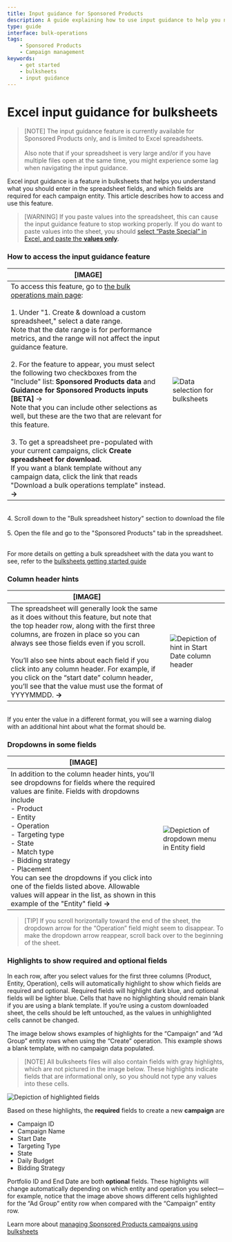 ```yaml
---
title: Input guidance for Sponsored Products 
description: A guide explaining how to use input guidance to help you navigate bulksheets more intuitively.
type: guide
interface: bulk-operations
tags:
    - Sponsored Products
    - Campaign management
keywords:
    - get started
    - bulksheets  
    - input guidance
---
```


# Excel input guidance for bulksheets

>[NOTE] The input guidance feature is currently available for Sponsored Products only, and is limited to Excel spreadsheets. <br><br> Also note that if your spreadsheet is very large and/or if you have multiple files open at the same time, you might experience some lag when navigating the input guidance. 

Excel input guidance is a feature in bulksheets that helps you understand what you should enter in the spreadsheet fields, and which fields are required for each campaign entity. This article describes how to access and use this feature. 

>[WARNING] If you paste values into the spreadsheet, this can cause the input guidance feature to stop working properly. If you do want to paste values into the sheet, you should [select “Paste Special” in Excel, and paste the **values only**](https://support.microsoft.com/en-us/office/paste-options-8ea795b0-87cd-46af-9b59-ed4d8b1669ad)**.**  

### How to access the input guidance feature 

| [IMAGE] |   |
| ---- | ---- |
|To access this feature, go to [the bulk operations main page](https://advertising.amazon.com/bulksheet/HomePage):<br><br>1. Under "1. Create & download a custom spreadsheet," select a date range. <br>Note that the date range is for performance metrics, and the range will not affect the input guidance feature. <br><br>2. For the feature to appear, you must select the following two checkboxes from the "Include" list: **Sponsored Products data** and **Guidance for Sponsored Products inputs [BETA]** →  <br>Note that you can include other selections as well, but these are the two that are relevant for this feature. <br> <br>3. To get a spreadsheet pre-populated with your current campaigns, click **Create spreadsheet for download.** <br>If you want a blank template without any campaign data, click the link that reads "Download a bulk operations template" instead. **→**| ![Data selection for bulksheets](/_images/bulksheets/2-0-images/create-download-sheet.png) | 
<br>4.  Scroll down to the "Bulk spreadsheet history" section to download the file <br> <br>5. Open the file and go to the "Sponsored Products" tab in the spreadsheet.

<br>For more details on getting a bulk spreadsheet with the data you want to see, refer to the [bulksheets getting started guide](bulksheets/2-0/get-started-with-bulksheets-part1#how-to-create-and-download-a-custom-spreadsheet)
<br>

### Column header hints

| [IMAGE] |   |
| ---- | ---- |
| The spreadsheet will generally look the same as it does without this feature, but note that the top header row, along with the first three columns, are frozen in place so you can always see those fields even if you scroll. <br><br>You’ll also see hints about each field if you click into any column header. For example, if you click on the “start date” column header, you’ll see that the value must use the format of YYYYMMDD. **→** | ![Depiction of hint in Start Date column header](/_images/bulksheets/2-0-images/ColumnHeaderHints.png) |
<br>If you enter the value in a different format, you will see a warning dialog with an additional hint about what the format should be.<br>

### Dropdowns in some fields

| [IMAGE] |   |
| ---- | ---- |
| In addition to the column header hints, you'll see dropdowns for fields where the required values are finite. Fields with dropdowns include <br>- Product<br>- Entity<br>- Operation<br>- Targeting type<br>- State<br>- Match type<br>- Bidding strategy<br>- Placement <br>You can see the dropdowns if you click into one of the fields listed above. Allowable values will appear in the list, as shown in this example of the "Entity" field **→** | ![Depiction of dropdown menu in Entity field](/_images/bulksheets/2-0-images/dropdowns.png) |

>[TIP] If you scroll horizontally toward the end of the sheet, the dropdown arrow for the “Operation” field might seem to disappear. To make the dropdown arrow reappear, scroll back over to the beginning of the sheet. 

### Highlights to show required and optional fields 

In each row, after you select values for the first three columns (Product, Entity, Operation), cells will automatically highlight to show which fields are required and optional. Required fields will highlight dark blue, and optional fields will be lighter blue. Cells that have no highlighting should remain blank if you are using a blank template. If you’re using a custom downloaded sheet, the cells should be left untouched, as the values in unhighlighted cells cannot be changed.

The image below shows examples of highlights for the “Campaign” and “Ad Group” entity rows when using the “Create” operation. This example shows a blank template, with no campaign data populated. 

>[NOTE] All bulksheets files will also contain fields with gray highlights, which are not pictured in the image below. These highlights indicate fields that are informational only, so you should not type any values into these cells. 

![Depiction of highlighted fields](/_images/bulksheets/2-0-images/HighlightedFields.png)

Based on these highlights, the **required** fields to create a new **campaign** are

* Campaign ID
* Campaign Name
* Start Date
* Targeting Type
* State
* Daily Budget
* Bidding Strategy

Portfolio ID and End Date are both **optional** fields. These highlights will change automatically depending on which entity and operation you select—for example, notice that the image above shows different cells highlighted for the “Ad Group” entity row when compared with the “Campaign” entity row. 

Learn more about [managing Sponsored Products campaigns using bulksheets](bulksheets/2-0/get-started-with-sp-bulksheets)

